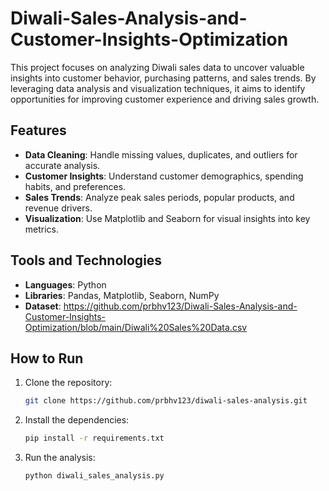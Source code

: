 # Diwali-Sales-Analysis-and-Customer-Insights-Optimization
This project focuses on analyzing Diwali sales data to uncover valuable insights into customer behavior, purchasing patterns, and sales trends. By leveraging data analysis and visualization techniques, it aims to identify opportunities for improving customer experience and driving sales growth.  

## Features  
- **Data Cleaning**: Handle missing values, duplicates, and outliers for accurate analysis.  
- **Customer Insights**: Understand customer demographics, spending habits, and preferences.  
- **Sales Trends**: Analyze peak sales periods, popular products, and revenue drivers.  
- **Visualization**: Use Matplotlib and Seaborn for visual insights into key metrics.  

## Tools and Technologies  
- **Languages**: Python  
- **Libraries**: Pandas, Matplotlib, Seaborn, NumPy
- **Dataset**: <https://github.com/prbhv123/Diwali-Sales-Analysis-and-Customer-Insights-Optimization/blob/main/Diwali%20Sales%20Data.csv>


## How to Run  
1. Clone the repository:  
   ```bash  
   git clone https://github.com/prbhv123/diwali-sales-analysis.git
2. Install the dependencies:
   ```bash 
   pip install -r requirements.txt
4. Run the analysis:
   ```bash 
   python diwali_sales_analysis.py 
